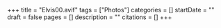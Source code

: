 +++
title = "Elvis00.avif"
tags = ["Photos"]
categories = []
startDate = ""
draft = false
pages = []
description = ""
citations = []
+++
